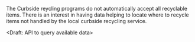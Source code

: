 The Curbside reycling  programs do not automatically accept all recyclable items.
There is an interest in having data helping to locate where to recycle items not handled by the local curbside recycling service.

<Draft:  API to query available data>

